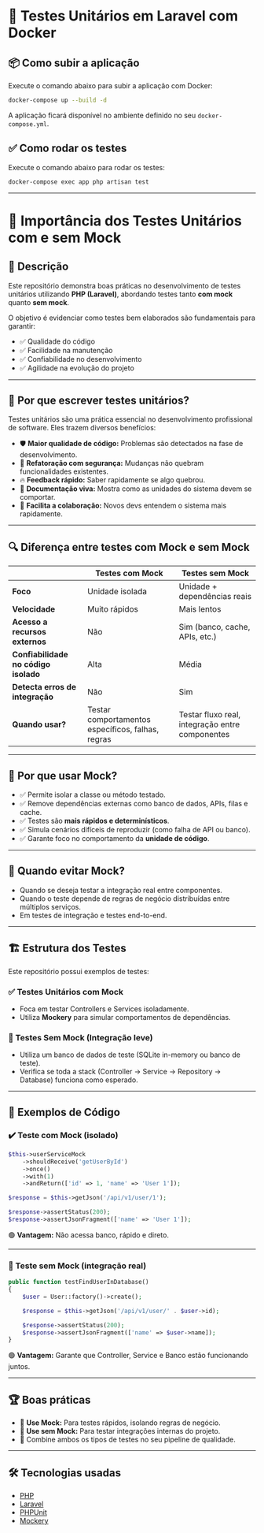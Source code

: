 # 🧪 Testes Unitários em Laravel com Docker

## 📦 Como subir a aplicação

Execute o comando abaixo para subir a aplicação com Docker:

```bash
docker-compose up --build -d
```

A aplicação ficará disponível no ambiente definido no seu `docker-compose.yml`.

## ✅ Como rodar os testes

Execute o comando abaixo para rodar os testes:

```bash
docker-compose exec app php artisan test
```

---


# 🧪 Importância dos Testes Unitários com e sem Mock

## 📌 Descrição

Este repositório demonstra boas práticas no desenvolvimento de testes unitários utilizando **PHP (Laravel)**, abordando testes tanto **com mock** quanto **sem mock**.

O objetivo é evidenciar como testes bem elaborados são fundamentais para garantir:

- ✅ Qualidade do código
- ✅ Facilidade na manutenção
- ✅ Confiabilidade no desenvolvimento
- ✅ Agilidade na evolução do projeto

---

## 🚀 Por que escrever testes unitários?

Testes unitários são uma prática essencial no desenvolvimento profissional de software. Eles trazem diversos benefícios:

- 🛡️ **Maior qualidade de código:** Problemas são detectados na fase de desenvolvimento.
- 🔄 **Refatoração com segurança:** Mudanças não quebram funcionalidades existentes.
- 🔥 **Feedback rápido:** Saber rapidamente se algo quebrou.
- 📜 **Documentação viva:** Mostra como as unidades do sistema devem se comportar.
- 🤝 **Facilita a colaboração:** Novos devs entendem o sistema mais rapidamente.

---

## 🔍 Diferença entre testes **com Mock** e **sem Mock**

|                         | **Testes com Mock**                              | **Testes sem Mock**                             |
|-------------------------|---------------------------------------------------|-------------------------------------------------|
| **Foco**                | Unidade isolada                                  | Unidade + dependências reais                    |
| **Velocidade**          | Muito rápidos                                    | Mais lentos                                     |
| **Acesso a recursos externos** | Não                                          | Sim (banco, cache, APIs, etc.)                  |
| **Confiabilidade no código isolado** | Alta                                 | Média                                           |
| **Detecta erros de integração** | Não                                         | Sim                                             |
| **Quando usar?**        | Testar comportamentos específicos, falhas, regras| Testar fluxo real, integração entre componentes |

---

## 🎯 Por que usar **Mock**?

- ✅ Permite isolar a classe ou método testado.
- ✅ Remove dependências externas como banco de dados, APIs, filas e cache.
- ✅ Testes são **mais rápidos e determinísticos**.
- ✅ Simula cenários difíceis de reproduzir (como falha de API ou banco).
- ✅ Garante foco no comportamento da **unidade de código**.

---

## 🚫 Quando evitar Mock?

- Quando se deseja testar a integração real entre componentes.
- Quando o teste depende de regras de negócio distribuídas entre múltiplos serviços.
- Em testes de integração e testes end-to-end.

---

## 🏗️ Estrutura dos Testes

Este repositório possui exemplos de testes:

### ✅ Testes Unitários com Mock
- Foca em testar Controllers e Services isoladamente.
- Utiliza **Mockery** para simular comportamentos de dependências.

### 🔗 Testes Sem Mock (Integração leve)
- Utiliza um banco de dados de teste (SQLite in-memory ou banco de teste).
- Verifica se toda a stack (Controller → Service → Repository → Database) funciona como esperado.

---

## 🔧 Exemplos de Código

### ✔️ Teste com Mock (isolado)

```php
$this->userServiceMock
    ->shouldReceive('getUserById')
    ->once()
    ->with(1)
    ->andReturn(['id' => 1, 'name' => 'User 1']);

$response = $this->getJson('/api/v1/user/1');

$response->assertStatus(200);
$response->assertJsonFragment(['name' => 'User 1']);
```

🟢 **Vantagem:** Não acessa banco, rápido e direto.

---

### 🔗 Teste sem Mock (integração real)

```php
public function testFindUserInDatabase()
{
    $user = User::factory()->create();

    $response = $this->getJson('/api/v1/user/' . $user->id);

    $response->assertStatus(200);
    $response->assertJsonFragment(['name' => $user->name]);
}
```

🟢 **Vantagem:** Garante que Controller, Service e Banco estão funcionando juntos.

---

## 🏆 Boas práticas

- 🧠 **Use Mock:** Para testes rápidos, isolando regras de negócio.
- 🔗 **Use sem Mock:** Para testar integrações internas do projeto.
- 🧪 Combine ambos os tipos de testes no seu pipeline de qualidade.

---

## 🛠️ Tecnologias usadas

- [PHP](https://www.php.net/)
- [Laravel](https://laravel.com/)
- [PHPUnit](https://phpunit.de/)
- [Mockery](https://github.com/mockery/mockery)

